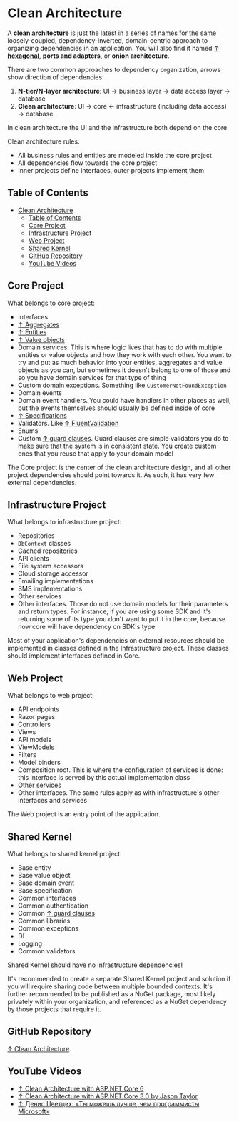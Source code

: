 # Clean Architecture

A **clean architecture** is just the latest in a series of names for the same loosely-coupled, dependency-inverted, domain-centric approach to organizing dependencies in an application. You will also find it named [↑ **hexagonal**](https://en.wikipedia.org/wiki/Hexagonal_architecture_(software)), **ports and adapters**, or **onion architecture**.

There are two common approaches to dependency organization, arrows show direction of dependencies:

1. **N-tier/N-layer architecture**: UI → business layer → data access layer → database
2. **Clean architecture**: UI → core ← infrastructure (including data access) → database

In clean architecture the UI and the infrastructure both depend on the core.

Clean architecture rules:

- All business rules and entities are modeled inside the core project
- All dependencies flow towards the core project
- Inner projects define interfaces, outer projects implement them

## Table of Contents

- [Clean Architecture](#clean-architecture)
  - [Table of Contents](#table-of-contents)
  - [Core Project](#core-project)
  - [Infrastructure Project](#infrastructure-project)
  - [Web Project](#web-project)
  - [Shared Kernel](#shared-kernel)
  - [GitHub Repository](#github-repository)
  - [YouTube Videos](#youtube-videos)

## Core Project

What belongs to core project:

- Interfaces
- [↑ Aggregates](https://deviq.com/domain-driven-design/aggregate-pattern)
- [↑ Entities](https://deviq.com/domain-driven-design/entity)
- [↑ Value objects](https://deviq.com/domain-driven-design/value-object)
- Domain services. This is where logic lives that has to do with multiple entities or value objects and how they work with each other. You want to try and put as much behavior into your entities, aggregates and value objects as you can, but sometimes it doesn't belong to one of those and so you have domain services for that type of thing
- Custom domain exceptions. Something like `CustomerNotFoundException`
- Domain events
- Domain event handlers. You could have handlers in other places as well, but the events themselves should usually be defined inside of core
- [↑ Specifications](https://deviq.com/design-patterns/specification-pattern)
- Validators. Like [↑ FluentValidation](https://github.com/FluentValidation/FluentValidation)
- Enums
- Custom [↑ guard clauses](https://github.com/ardalis/GuardClauses). Guard clauses are simple validators you do to make sure that the system is in consistent state. You create custom ones that you reuse that apply to your domain model

The Core project is the center of the clean architecture design, and all other project dependencies should point towards it. As such, it has very few external dependencies.

## Infrastructure Project

What belongs to infrastructure project:

- Repositories
- `DbContext` classes
- Cached repositories
- API clients
- File system accessors
- Cloud storage accessor
- Emailing implementations
- SMS implementations
- Other services
- Other interfaces. Those do not use domain models for their parameters and return types. For instance, if you are using some SDK and it's returning some of its type you don't want to put it in the core, because now core will have dependency on SDK's type

Most of your application's dependencies on external resources should be implemented in classes defined in the Infrastructure project. These classes should implement interfaces defined in Core.

## Web Project

What belongs to web project:

- API endpoints
- Razor pages
- Controllers
- Views
- API models
- ViewModels
- Filters
- Model binders
- Composition root. This is where the configuration of services is done: this interface is served by this actual implementation class
- Other services
- Other interfaces. The same rules apply as with infrastructure's other interfaces and services

The Web project is an entry point of the application.

## Shared Kernel

What belongs to shared kernel project:

- Base entity
- Base value object
- Base domain event
- Base specification
- Common interfaces
- Common authentication
- Common [↑ guard clauses](https://github.com/ardalis/GuardClauses)
- Common libraries
- Common exceptions
- DI
- Logging
- Common validators

Shared Kernel should have no infrastructure dependencies!

It's recommended to create a separate Shared Kernel project and solution if you will require sharing code between multiple bounded contexts. It's further recommended to be published as a NuGet package, most likely privately within your organization, and referenced as a NuGet dependency by those projects that require it.

## GitHub Repository

[↑ Clean Architecture](https://github.com/ardalis/CleanArchitecture).

## YouTube Videos

- [↑ Clean Architecture with ASP.NET Core 6](https://www.youtube.com/watch?v=lkmvnjypENw)
- [↑ Clean Architecture with ASP.NET Core 3.0 by Jason Taylor](https://www.youtube.com/watch?v=dK4Yb6-LxAk)
- [↑ Денис Цветцих: «Ты можешь лучше, чем программисты Microsoft»](https://youtu.be/IVm-qTyDor4?t=744)